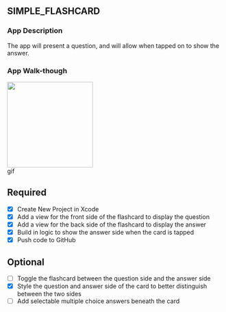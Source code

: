## SIMPLE_FLASHCARD

### App Description
The app will present a question, and will allow when tapped on to show the answer.

### App Walk-though

<img src= "http://recordit.co/6yC5SAJDLW" width=200><br> gif

## Required
- [x] Create New Project in Xcode
- [x] Add a view for the front side of the flashcard to display the question
- [x] Add a view for the back side of the flashcard to display the answer
- [x] Build in logic to show the answer side when the card is tapped
- [x] Push code to GitHub
## Optional
- [ ] Toggle the flashcard between the question side and the answer side
- [x] Style the question and answer side of the card to better distinguish between the two sides
- [ ] Add selectable multiple choice answers beneath the card
